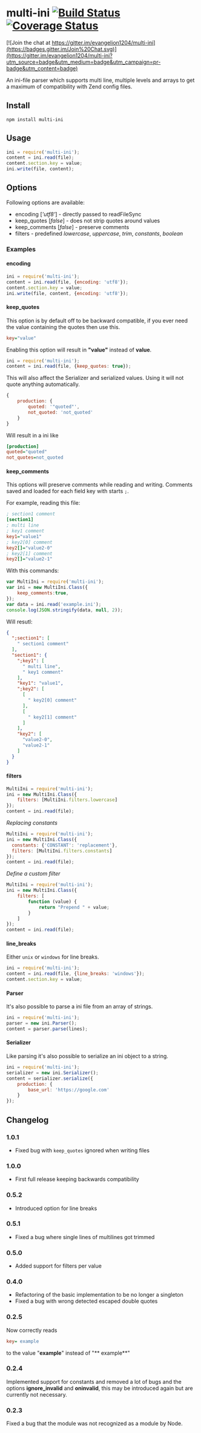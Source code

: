 # multi-ini [![Build Status](https://travis-ci.org/evangelion1204/multi-ini.png?branch=master)](https://travis-ci.org/evangelion1204/multi-ini) [![Coverage Status](https://coveralls.io/repos/evangelion1204/multi-ini/badge.svg?branch=master)](https://coveralls.io/r/evangelion1204/multi-ini?branch=master)

[![Join the chat at https://gitter.im/evangelion1204/multi-ini](https://badges.gitter.im/Join%20Chat.svg)](https://gitter.im/evangelion1204/multi-ini?utm_source=badge&utm_medium=badge&utm_campaign=pr-badge&utm_content=badge)

An ini-file parser which supports multi line, multiple levels and arrays to get a maximum of compatibility with Zend config files.

## Install

```shell
npm install multi-ini
```

## Usage

```js
ini = require('multi-ini');
content = ini.read(file);
content.section.key = value;
ini.write(file, content);

```

## Options

Following options are available:
* encoding \[*'utf8'*\] - directly passed to readFileSync
* keep_quotes \[*false*\] - does not strip quotes around values
* keep_comments \[*false*\] - preserve comments
* filters - predefined *lowercase*, *uppercase*, *trim*, *constants*, *boolean*

### Examples

#### encoding

```js
ini = require('multi-ini');
content = ini.read(file, {encoding: 'utf8'});
content.section.key = value;
ini.write(file, content, {encoding: 'utf8'});
```

#### keep_quotes
This option is by default off to be backward compatible, if you ever need the value containing the quotes then use this.
```ini
key="value"
```
Enabling this option will result in **"value"** instead of **value**.

```js
ini = require('multi-ini');
content = ini.read(file, {keep_quotes: true});
```

This will also affect the Serializer and serialized values. Using it will not quote anything automatically.
```js
{
    production: {
        quoted: '"quoted"',
        not_quoted: 'not_quoted'
    }
}
```

Will result in a ini like
```ini
[production]
quoted="quoted"
not_quotes=not_quoted
```

#### keep_comments

This options will preserve comments while reading and writing. Comments saved and loaded for each field key with starts `;`.

For example, reading this file:
```ini
; section1 comment
[section1]
; multi line
; key1 comment
key1="value1"
; key2[0] comment
key2[]="value2-0"
; key2[1] comment
key2[]="value2-1"
```

With this commands:
```js
var MultiIni = require('multi-ini');
var ini = new MultiIni.Class({
    keep_comments:true,
});
var data = ini.read('example.ini');
console.log(JSON.stringify(data, null, 2));
```

Will resutl:
```json
{
  ";section1": [
    " section1 comment"
  ],
  "section1": {
    ";key1": [
      " multi line",
      " key1 comment"
    ],
    "key1": "value1",
    ";key2": [
      [
        " key2[0] comment"
      ],
      [
        " key2[1] comment"
      ]
    ],
    "key2": [
      "value2-0",
      "value2-1"
    ]
  }
}
```


#### filters

```js
MultiIni = require('multi-ini');
ini = new MultiIni.Class({
    filters: [MultiIni.filters.lowercase]
});
content = ini.read(file);
```

*Replacing constants*
```js
MultiIni = require('multi-ini');
ini = new MultiIni.Class({
  constants: {'CONSTANT': 'replacement'},
  filters: [MultiIni.filters.constants]
});
content = ini.read(file);
```


*Define a custom filter*
```js
MultiIni = require('multi-ini');
ini = new MultiIni.Class({
    filters: [
        function (value) {
            return "Prepend " + value;
        }
    ]
});
content = ini.read(file);
```

#### line_breaks

Either `unix` or `windows` for line breaks.

```js
ini = require('multi-ini');
content = ini.read(file, {line_breaks: 'windows'});
content.section.key = value;
```

#### Parser

It's also possible to parse a ini file from an array of strings.

```js
ini = require('multi-ini');
parser = new ini.Parser();
content = parser.parse(lines);
```

#### Serializer

Like parsing it's also possible to serialize an ini object to a string.

```js
ini = require('multi-ini');
serializer = new ini.Serializer();
content = serializer.serialize({
    production: {
        base_url: 'https://google.com'
    }
});
```

## Changelog

### 1.0.1
* Fixed bug with `keep_quotes` ignored when writing files

### 1.0.0
* First full release keeping backwards compatibility

### 0.5.2
* Introduced option for line breaks

### 0.5.1
* Fixed a bug where single lines of multilines got trimmed

### 0.5.0
* Added support for filters per value

### 0.4.0
* Refactoring of the basic implementation to be no longer a singleton
* Fixed a bug with wrong detected escaped double quotes

### 0.2.5
Now correctly reads
```ini
key= example
```
to the value "**example**" instead of "** example**"

### 0.2.4
Implemented support for constants and removed a lot of bugs and the options **ignore_invalid** and **oninvalid**, this may be introduced again but are currently not necessary.

### 0.2.3
Fixed a bug that the module was not recognized as a module by Node.
